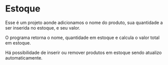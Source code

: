 # Estoque
Esse é um projeto aonde adicionamos o nome do produto, sua quantidade a ser inserida no estoque, e seu valor.

O programa retorna o nome, quantidade em estoque e calcula o valor total em estoque.

Há possibilidade de inserir ou remover produtos em estoque sendo atualizo automaticamente. 
